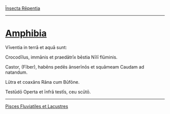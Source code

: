 [Īnsecta Rēpentia](./032-insecta-repentia)

---

# [Amphibia](https://www.archive.org/stream/cu31924032499455#page/n79/mode/1up)

Vīventia in terrā et aquā sunt:

Crocodīlus, immānis et praedātrīx bēstia Nīlī flūminis.

Castor, (Fīber), habēns pedēs ānserīnōs et squāmeam Caudam ad natandum.

Lūtra et coaxāns Rāna cum Būfōne.

Testūdō Operta et īnfrā testīs, ceu scūtō.

---

[Pisces Fluviatiles et Lacustres](./034-pisces-fluviatiles-et-lacustres.md)
